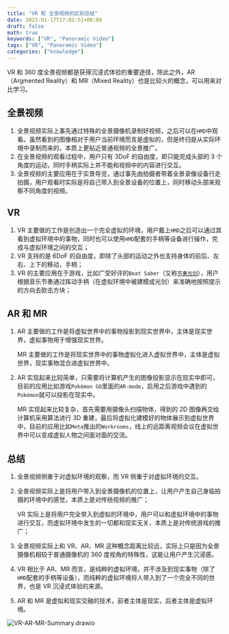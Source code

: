 ```yaml
---
title: "VR 和 全景视频的区别总结"
date: 2022-01-17T17:02:51+08:00
draft: false
math: true
keywords: ["VR", "Panoramic Video"]
tags: ["VR", "Panoramic Video"]
categories: ["knowledge"]
---
```


VR 和 360 度全景视频都是获得沉浸式体验的重要途径，除此之外，AR（Argmented Reality）和 MR（Mixed Reality）也是比较火的概念，可以用来对比学习。

## 全景视频

1. 全景视频实际上事先通过特殊的全景摄像机录制好视频，之后可以在`HMD`中观看。虽然看到的图像相对于用户当前环境而言是虚拟的，但是终归是从实际环境中录制而来的，本质上更贴近普通视频的全景推广。
2. 在全景视频的观看过程中，用户只有 3DoF 的自由度，即只能完成头部的 3 个角度的运动，同时手柄实际上并不能和视频中的内容进行交互。
3. 全景视频的主要应用在于实景导览，通过事先由拍摄者带着全景录像设备行走拍摄，用户观看时实际是将自己带入到全景设备的位置上，同时移动头部来观察不同角度的视频。

## VR

1. VR 主要做的工作是创造出一个完全虚拟的环境，用户戴上`HMD`之后可以通过其看到虚拟环境中的事物，同时也可以使用`HMD`配套的手柄等设备进行操作，完成与虚拟环境之间的交互；
2. VR 支持的是 6DoF 的自由度，即除了头部的运动之外也支持身体的前后、左右、上下的移动，手柄；
3. VR 的主要应用在于游戏，比如广受好评的`Beat Saber`（又称[`节奏光剑`](https://zh.wikipedia.org/zh-cn/%E8%8A%82%E5%A5%8F%E5%85%89%E5%89%91)），用户根据音乐节奏通过挥动手柄（在虚拟环境中被建模成光剑）来准确地按照提示的方向去砍击方块；

## AR 和 MR

1. AR 主要做的工作是将虚拟世界中的事物投影到现实世界中，主体是现实世界，虚拟事物用于增强现实世界。

   MR 主要做的工作是将现实世界中的事物虚拟化进入虚拟世界中，主体是虚拟世界，现实事物混合进虚拟世界中。

2. AR 实现起来比较简单，只需要将计算机产生的图像投影显示在现实中即可，目前的应用比如游戏`Pokémon GO`里面的`AR-mode`，启用之后游戏中遇到的`Pokémon`就可以投影在现实中。

   MR 实现起来比较复杂，首先需要用摄像头扫描物体，得到的 2D 图像再交给计算机采用算法进行 3D 重建，最后将虚拟化建模好的物体展示到虚拟世界中，目前的应用比如`Meta`推出的`Workrooms`，线上的远距离视频会议在虚拟世界中可以变成虚拟人物之间面对面的交流。

## 总结

1. 全景视频侧重于对虚拟环境的观察，而 VR 侧重于对虚拟环境的交互。

2. 全景视频实际上是将用户带入到全景摄像机的位置上，让用户产生自己身临拍摄的环境中的感觉，本质上是对传统视频的推广；

   VR 实际上是将用户完全带入到虚拟的环境中，用户可以和虚拟环境中的事物进行交互，而虚拟环境中发生的一切都和现实无关，本质上是对传统游戏的推广；

3. 全景视频实际上和 VR、AR、MR 这种概念距离比较远，实际上只是因为全景摄像机相较于普通摄像机的 360 度视角的特殊性，这能让用户产生沉浸感。

4. VR 相比于 AR、MR 而言，是纯粹的虚拟环境，并不涉及到现实事物（除了`HMD`配套的手柄等设备），而纯粹的虚拟环境将人带入到了一个完全不同的世界，也是 VR 沉浸式体验的来源。

5. AR 和 MR 是虚拟和现实交融的技术，前者主体是现实，后者主体是虚拟环境。

![VR-AR-MR-Summary.drawio](https://s2.loli.net/2022/01/18/l1teM2HPxnSfpiV.png)
